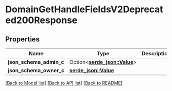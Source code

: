 # DomainGetHandleFieldsV2Deprecated200Response

## Properties

Name | Type | Description | Notes
------------ | ------------- | ------------- | -------------
**json_schema_admin_c** | Option<[**serde_json::Value**](.md)> |  | [optional]
**json_schema_owner_c** | [**serde_json::Value**](.md) |  | 

[[Back to Model list]](../README.md#documentation-for-models) [[Back to API list]](../README.md#documentation-for-api-endpoints) [[Back to README]](../README.md)


